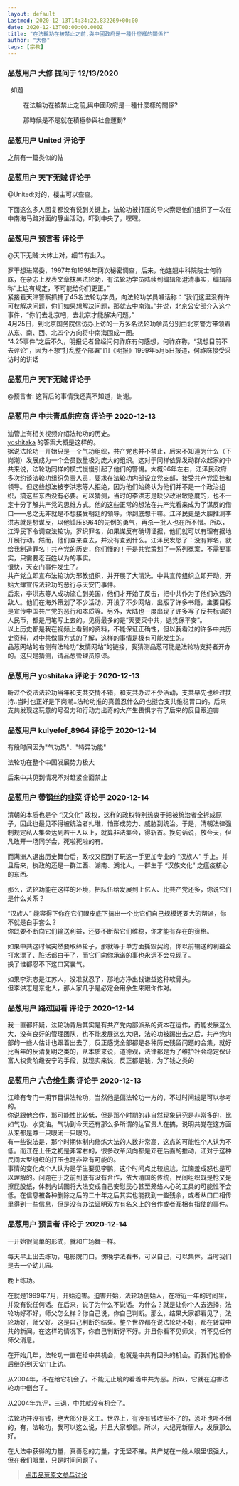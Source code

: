 ```yaml
---
layout: default
Lastmod: 2020-12-13T14:34:22.832269+00:00
date: 2020-12-13T00:00:00.000Z
title: "在法輪功在被禁止之前,與中國政府是一種什麼樣的關係?"
author: "大修"
tags: [宗教]
---
```



### 品葱用户 **大修** 提问于 12/13/2020
    
  如題  
  
         在法輪功在被禁止之前,與中國政府是一種什麼樣的關係?  
  
  
         那時候是不是就在積極參與社會運動?
    
                

### 品葱用户 **United** 评论于 
        
之前有一篇类似的帖
        
                

### 品葱用户 **天下无贼** 评论于 
        
@United:对的，楼主可以查查。  
  
下面这么多人回复都没有说到关键上，法轮功被打压的导火索是他们组织了一次在中南海马路对面的静坐活动，吓到中央了，嘿嘿。
        
                

### 品葱用户 **预言者** 评论于 
        
@天下无贼:大体上对，细节有出入。  
  
罗干想进常委，1997年和1998年两次秘密调查，后来，他连翘中科院院士何祚庥，在杂志上发表文章抹黑法轮功，有法轮功学员陆续到编辑部澄清事实，编辑部称“上边有规定，不可能给你们更正。”  
紧接着天津警察抓捕了45名法轮功学员，向法轮功学员喊话称：“我们这里没有许可权解决问题，你们如果想解决问题，那就去中南海。”并说，北京公安部介入这个事件，“你们去北京吧，去北京才能解决问题。”  
4月25日，到北京国务院信访办上访的一万多名法轮功学员分别由北京警方带领着从东、南、西、北四个方向将中南海围成一圈。  
“4.25事件”之后不久，明报记者曾经问何祚庥有何感想，何祚庥称，“我想目前不去评论”，因为不想“打乱整个部署”\[1\]《明报》1999年5月5日报道，何祚庥接受采访时的讲话
        
                

### 品葱用户 **天下无贼** 评论于 
        
@预言者: 这背后的事情我还真不知道，谢谢。
        
                

### 品葱用户 **中共青瓜供应商** 评论于 2020-12-13
        
油管上有相关视频介绍法轮功的历史。  
[yoshitaka](https://pincong.rocks/people/yoshitaka "https://pincong.rocks/people/yoshitaka") 的答案大概是这样的。  
据说法轮功一开始只是一个气功组织，共产党也并不禁止，后来不知道为什么（下岗潮）发展成为一个会员数量极为庞大的组织。这对于同样依靠发动群众起家的中共来说，法轮功同样的模式慢慢引起了他们的警惕。大概96年左右，江泽民政府多次约谈法轮功组织负责人员，要求在法轮功内部设立党支部，接受共产党监控和领导。但这些想法被李洪志等人拒绝，因为他们始终认为他们并不是一个政治组织，搞这些东西没有必要。可以猜测，当时的李洪志是缺少政治敏感度的，也不一定十分了解共产党的思维方式。他的这些正常的想法在共产党看来成为了谋反的借口——总之无非就是不想接受朝廷的领导，你到底想干嘛。江泽民更是大胆推测李洪志就是想谋反，以他镇压8964的先例的勇气，再杀一批人也在所不惜。所以，江泽民下令调查法轮功，罗织罪名，如果谋反有确切证据，他们就可以有理有据地开展行动。然而，他们查来查去，并没有查到什么。江泽民发怒了：没有罪名，就给我制造罪名！共产党的历史，你们懂的！于是共党策划了一系列冤案，不需要事实，只需要老百姓以为的事实。  
很快，天安门事件发生了。  
共产党立即宣布法轮功为邪教组织，并开展了大清洗。中共宣传组织立即开动，开始大肆宣传法轮功的恶行与天安门事件。  
后来，李洪志等人成功流亡到美国，他们才开始了反击，把中共作为了他们永远的敌人。他们在海外策划了不少活动，开设了不少网站，出版了许多书籍，主要目标是宣传中国共产党的恶行和本质等。另外，大陆也一度出现了许多写了反共标语的人民币，都是用笔写上去的。见得最多的是“天要灭中共，退党保平安”。  
以上历史都是我在视频上看到的资料，不能保证正确性，但以我看过的许多中共历史资料，对中共做事方式的了解，这样的事情是极有可能发生的。  
品葱网站的右侧有法轮功“友情网站”的链接，我猜测品葱可能是法轮功支持者开办的。这只是猜测，请品葱管理员原谅。
        
                

### 品葱用户 **yoshitaka** 评论于 2020-12-13
        
听过个说法法轮功当年和支共交情不错，和支共办过不少活动，支共早先也给过扶持..当时也正好是下岗潮..法轮功推的真善忍什么的也挺合支共维稳胃口的。后来支共发现这玩意的号召力和行动力出奇的大产生畏惧才有了后来的反目跟迫害
        
                

### 品葱用户 **kulyefef_8964** 评论于 2020-12-14
        
有段时间因为"气功热"、"特异功能"  
  
法轮功在整个中国发展势力极大  
  
后来中共见到情况不对赶紧全面禁止
        
                

### 品葱用户 **带钢丝的韭菜** 评论于 2020-12-14
        
清朝的本质也是个 “汉文化” 政权，这样的政权特别热衷于把被统治者全拆成原子，因此也最见不得被统治者扎堆，怕形成势力、威胁到统治。于是，清朝法律强制规定私人集会达到若干人以上，就算非法集会，得斩首。换句话说，放今天，但凡敢开一场同学会，死啦死啦的有。  
  
而满洲人退出历史舞台后，政权又回到了玩这一手更加专业的 “汉族人” 手上。并且后来，执政的还是一群江西、湖南、湖北人，一群生于 “汉族文化” 之瘟疫核心的东西。  
  
那么，法轮功能在这样的环境，把队伍给发展到上亿人、比共产党还多，你说它们是什么关系？  
  
“汉族人” 能容得下你在它们眼皮底下搞出一个比它们自己规模还要大的帮派，你不就是白手套么？  
你既要不断向它们输送利益，还要不断帮它们维稳，你才能有存在的资格。  
  
如果中共这时候突然要取缔轮子，那就等于单方面撕毁契约，你以前输送的利益全打水漂了、脏活都白干了，而它们向你承诺的事也永远不会兑现了。  
换了谁都忍不下这口窝囊气。  
  
如果李洪志是江苏人，没准就忍了，那地方净出钱谦益这种软骨头。  
但李洪志是东北人，那人家几乎是必定会用余生来跟你作对。
        
                

### 品葱用户 **路过回看** 评论于 2020-12-14
        
我一直都怀疑，法轮功背后其实是有共产党内部派系的资本在运作，而能发展这么大，没有良好的管理团队，也不能发展这么大吧，法轮功被踢出去之后，共产党内部的一些人估计也跟着出去了，反正感觉全部都是各种历史残留问题的合集，就好比当年的反清复明之类的，从本质来说，道德观，法律都是为了维护社会稳定保证富人权贵阶级安宁的手段，就现实来说，反正都是钱，为了钱之类的
        
                

### 品葱用户 **六合维生素** 评论于 2020-12-13
        
江峰有专门一期节目讲法轮功，当然他是偏法轮功一方的，不过时间线是可以参考的。  
你说跟他合作，那可能性比较低，但是那个时期的非自然现象研究是非常多的，比如气功、水变油。气功到今天还有那么多所谓的达官贵人在搞，说明共党在这方面从来都是睁一只眼闭一只眼的。  
有一些说法是，那个时期体制内修炼大法的人数非常高，这点的可能性个人认为不低。而江在上任之初是非常右的，很多改革风向都是邓在后面的推动，江对于这种民间大型组织的打压也是非常有可能的。  
事情的变化点个人认为是学生要见李鹏，这个时间点比较尴尬，江恼羞成怒也是可以理解的。问题在于之前到底有没有合作，依大清国的传统，民间组织既是枪又是擦屁股纸，体制内试图将大法变成自己安慰民心甚至笼络人心的工具的可能性不会低。在信息被各种删除之后的二十年之后其实也能找到一些残余，或者从口口相传里得到一些信息，但是没有办法证明双方有名义上的合作或者互相有指使的事件。
        
                

### 品葱用户 **预言者** 评论于 2020-12-14
        
一开始很简单的形式，就和广场舞一样。  
  
每天早上出去练功，电影院门口。傍晚学法看书，可以自己，可以集体。当时我们是去一个幼儿园。  
  
晚上练功。  
  
在就是1999年7月，开始迫害。迫害开始，法轮功创始人，在将近一年的时间里，并没有说任何话。在后来，说了为什么不说话。为什么？就是让你个人去选择，法轮功好不好，师父怎么样？你自己说，你自己判断。那么，结果大家都看见了，法轮功好，师父好。这是自己判断的结果。整个世界都在说法轮功不好，都在转载中共的新闻。在这样的情况下，你自己判断好不好。并且你看不见师父，听不见任何师父消息。  
  
在开始几年，法轮功一直在给中共机会，也就是中共有回头的机会。而我们也前仆后继的到天安门上访。  
  
从2004年，不在给它机会了。不能无止境的看着中共为恶。所以，它就在迫害法轮功中倒台了。  
  
从2004年九评，三退，中共就没有机会了。  
  
法轮功并没有钱，绝大部分是义工。世界上，有没有钱收买不了的，恐吓也吓不倒的，有，法轮功，我可以这么说，并且大家都信。所以，大纪元新唐人，发展那么好。  
  
在大法中获得的力量，真善忍的力量，才无坚不摧。共产党在一般人眼里很强大，但在我们眼里，只是时间问题了。
        
                





> [点击品葱原文参与讨论](https://pincong.rocks/question/34544)


